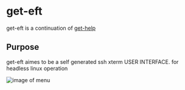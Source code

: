 # get-eft
get-eft is a continuation of [get-help](https://github.com/Tearran/get-help) 
## Purpose 
get-eft aimes to be a self generated ssh xterm USER INTERFACE. for headless linux operation


![image of menu](https://github.com/Tearran/get-eft/raw/main/eft-menu.png)


